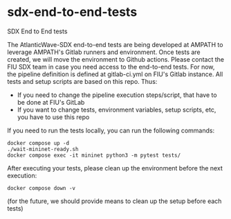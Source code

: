 # sdx-end-to-end-tests
SDX End to End tests

The AtlanticWave-SDX end-to-end tests are being developed at AMPATH to leverage AMPATH's Gitlab runners and environment. Once tests are created, we will move the environment to Github actions. Please contact the FIU SDX team in case you need access to the end-to-end tests. For now, the pipeline definition is defined at gitlab-ci.yml on FIU's Gitlab instance. All tests and setup scripts are based on this repo. Thus:
- If you need to change the pipeline execution steps/script, that have to be done at FIU's GitLab
- If you want to change tests, environment variables, setup scripts, etc, you have to use this repo

If you need to run the tests locally, you can run the following commands:

```
docker compose up -d
./wait-mininet-ready.sh
docker compose exec -it mininet python3 -m pytest tests/
```

After executing your tests, please clean up the environment before the next execution:
```
docker compose down -v
```

(for the future, we should provide means to clean up the setup before each tests)
